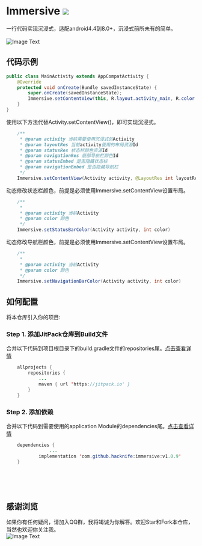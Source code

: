 # Immersive [![](https://jitpack.io/v/hacknife/immersive.svg)](https://jitpack.io/#hacknife/immersive)
一行代码实现沉浸式，适配android4.4到8.0+，沉浸式前所未有的简单。
</br></br>
![Image Text](https://github.com/hacknife/immersive/blob/master/immersive.gif)
## 代码示例
```Java
public class MainActivity extends AppCompatActivity {
    @Override
    protected void onCreate(Bundle savedInstanceState) {
        super.onCreate(savedInstanceState);
        Immersive.setContentView(this, R.layout.activity_main, R.color.blue, R.color.green, false, false);
    }
}

```
使用以下方法代替Activity.setContentView()，即可实现沉浸式。
```Java
    /**
     * @param activity 当前需要使用沉浸式的Activity
     * @param layoutRes 当前activity使用的布局资源Id
     * @param statusRes 状态栏颜色资源Id
     * @param navigationRes 底部导航栏颜色Id
     * @param statusEmbed 是否隐藏状态栏
     * @param navigationEmbed 是否隐藏导航栏
     */
    Immersive.setContentView(Activity activity, @LayoutRes int layoutRes, int statusRes, int navigationRes, boolean statusEmbed, boolean navigationEmbed)
```
动态修改状态栏颜色，前提是必须使用Immersive.setContentView设置布局。
```Java
    /**
     *
     * @param activity 当前Activity
     * @param color 颜色
     */
    Immersive.setStatusBarColor(Activity activity, int color)
```
动态修改导航栏颜色，前提是必须使用Immersive.setContentView设置布局。
```Java
    /**
     *
     * @param activity 当前Activity
     * @param color 颜色
     */
    Immersive.setNavigationBarColor(Activity activity, int color)
```

## 如何配置
将本仓库引入你的项目:
### Step 1. 添加JitPack仓库到Build文件
合并以下代码到项目根目录下的build.gradle文件的repositories尾。[点击查看详情](https://github.com/hacknife/CarouselBanner/blob/master/root_build.gradle.png)
```Java
	allprojects {
		repositories {
			...
			maven { url 'https://jitpack.io' }
		}
	}
```
### Step 2. 添加依赖   
合并以下代码到需要使用的application Module的dependencies尾。[点击查看详情](https://github.com/hacknife/CarouselBanner/blob/master/application_build.gradle.png)
```Java
	dependencies {
                ...
	        implementation 'com.github.hacknife:immersive:v1.0.9'
	}
```

<br><br><br>
## 感谢浏览
如果你有任何疑问，请加入QQ群，我将竭诚为你解答。欢迎Star和Fork本仓库，当然也欢迎你关注我。
<br>
![Image Text](https://github.com/hacknife/CarouselBanner/blob/master/qq_group.png)
